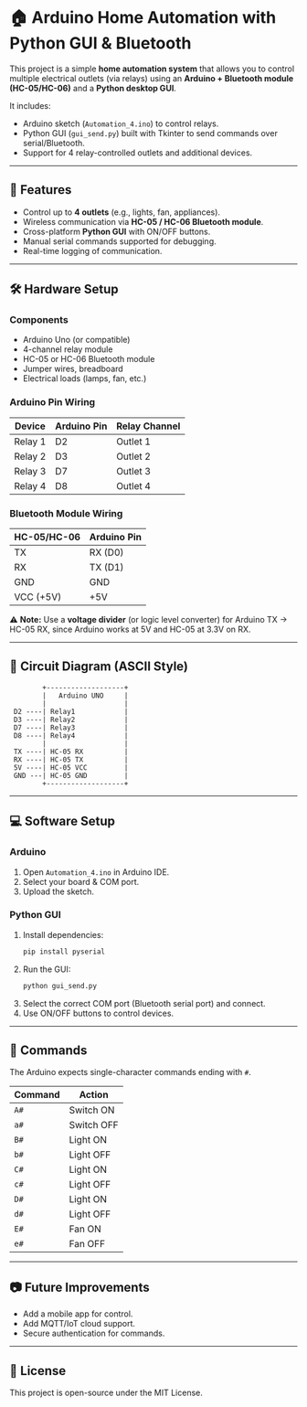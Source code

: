 # 🏠 Arduino Home Automation with Python GUI & Bluetooth

This project is a simple **home automation system** that allows you to control multiple electrical outlets (via relays) using an **Arduino + Bluetooth module (HC-05/HC-06)** and a **Python desktop GUI**.  

It includes:
- Arduino sketch (`Automation_4.ino`) to control relays.
- Python GUI (`gui_send.py`) built with Tkinter to send commands over serial/Bluetooth.
- Support for 4 relay-controlled outlets and additional devices.

---

## 🚀 Features
- Control up to **4 outlets** (e.g., lights, fan, appliances).
- Wireless communication via **HC-05 / HC-06 Bluetooth module**.
- Cross-platform **Python GUI** with ON/OFF buttons.
- Manual serial commands supported for debugging.
- Real-time logging of communication.

---

## 🛠 Hardware Setup

### Components
- Arduino Uno (or compatible)
- 4-channel relay module
- HC-05 or HC-06 Bluetooth module
- Jumper wires, breadboard
- Electrical loads (lamps, fan, etc.)

### Arduino Pin Wiring
| Device       | Arduino Pin | Relay Channel |
|--------------|-------------|---------------|
| Relay 1      | D2          | Outlet 1      |
| Relay 2      | D3          | Outlet 2      |
| Relay 3      | D7          | Outlet 3      |
| Relay 4      | D8          | Outlet 4      |

### Bluetooth Module Wiring
| HC-05/HC-06 | Arduino Pin |
|-------------|-------------|
| TX          | RX (D0)     |
| RX          | TX (D1)     |
| GND         | GND         |
| VCC (+5V)   | +5V         |

⚠️ **Note:** Use a **voltage divider** (or logic level converter) for Arduino TX → HC-05 RX, since Arduino works at 5V and HC-05 at 3.3V on RX.

---

## 🔌 Circuit Diagram (ASCII Style)

```
        +-------------------+
        |   Arduino UNO     |
        |                   |
 D2 ----| Relay1            |
 D3 ----| Relay2            |
 D7 ----| Relay3            |
 D8 ----| Relay4            |
        |                   |
 TX ----| HC-05 RX          |
 RX ----| HC-05 TX          |
 5V ----| HC-05 VCC         |
 GND ---| HC-05 GND         |
        +-------------------+
```

---

## 💻 Software Setup

### Arduino
1. Open `Automation_4.ino` in Arduino IDE.
2. Select your board & COM port.
3. Upload the sketch.

### Python GUI
1. Install dependencies:
   ```bash
   pip install pyserial
   ```
2. Run the GUI:
   ```bash
   python gui_send.py
   ```
3. Select the correct COM port (Bluetooth serial port) and connect.
4. Use ON/OFF buttons to control devices.

---

## 🔑 Commands
The Arduino expects single-character commands ending with `#`.  

| Command | Action          |
|---------|-----------------|
| `A#`    | Switch ON       |
| `a#`    | Switch OFF      |
| `B#`    | Light ON        |
| `b#`    | Light OFF       |
| `C#`    | Light ON        |
| `c#`    | Light OFF       |
| `D#`    | Light ON        |
| `d#`    | Light OFF       |
| `E#`    | Fan ON          |
| `e#`    | Fan OFF         |

---

## 📷 Future Improvements
- Add a mobile app for control.
- Add MQTT/IoT cloud support.
- Secure authentication for commands.

---

## 📝 License
This project is open-source under the MIT License.
